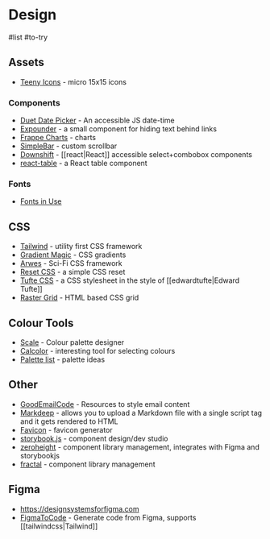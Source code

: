 # Design 
#list #to-try 

## Assets
* [Teeny Icons](https://github.com/teenyicons/teenyicons) - micro 15x15 icons

### Components
* [Duet Date Picker](https://github.com/duetds/date-picker) - An accessible JS date-time 
* [Expounder](https://github.com/skorokithakis/expounder) - a small component for hiding text behind links
* [Frappe Charts](https://github.com/frappe/charts) - charts
* [SimpleBar](https://grsmto.github.io/simplebar/) - custom scrollbar
* [Downshift](https://github.com/downshift-js/downshift) - [[react|React]] accessible select+combobox components 
* [react-table](https://github.com/tannerlinsley/react-table) - a React table component

### Fonts 
* [Fonts in Use](https://fontsinuse.com)

## CSS 
* [Tailwind](https://tailwindcss.com) - utility first CSS framework
* [Gradient Magic](https://www.gradientmagic.com/browse) - CSS gradients
* [Arwes](https://github.com/arwes/arwes) - Sci-Fi CSS framework
* [Reset CSS](https://github.com/NickGard/css-utils/blob/master/reset.css) - a simple CSS reset
* [Tufte CSS](https://github.com/edwardtufte/tufte-css) - a CSS stylesheet in the style of [[edwardtufte|Edward Tufte]]
* [Raster Grid](https://rsms.me/raster/) - HTML based CSS grid

## Colour Tools
* [Scale](https://hihayk.github.io/scale/#4/6/50/80/-51/67/20/14/1D9A6C/29/154/108/white) - Colour palette designer
* [Calcolor](https://calcolor.co/) - interesting tool for selecting colours
* [Palette list](https://lospec.com/palette-list) - palette ideas

## Other

* [GoodEmailCode](https://www.goodemailcode.com) - Resources to style email content
* [Markdeep](https://casual-effects.com/markdeep/) - allows you to upload a Markdown file with a single script tag and it gets rendered to HTML
* [Favicon](https://favicon.io) - favicon generator
* [storybook.js](https://storybook.js.org) - component design/dev studio
* [zeroheight](https://zeroheight.com) - component library management, integrates with Figma and storybookjs
* [fractal](https://github.com/frctl/fractal) - component library management

## Figma
* https://designsystemsforfigma.com
* [FigmaToCode](https://github.com/bernaferrari/FigmaToCode) - Generate code from Figma, supports [[tailwindcss|Tailwind]]
